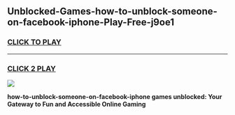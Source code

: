 
## Unblocked-Games-how-to-unblock-someone-on-facebook-iphone-Play-Free-j9oe1
<h3>
<a href="https://premium76.site?title=how-to-unblock-someone-on-facebook-iphone&ref=21A">CLICK TO PLAY</a></h3>
<hr>

<h3>
<a href="https://premium76.site?title=how-to-unblock-someone-on-facebook-iphone&ref=21A">CLICK 2 PLAY</a>
  
</h3>

<a href="https://premium76.site?title=how-to-unblock-someone-on-facebook-iphone&ref=21A"><img src="https://clearcache.store/games.png"></a>


**how-to-unblock-someone-on-facebook-iphone games unblocked: Your Gateway to Fun and Accessible Online Gaming**
